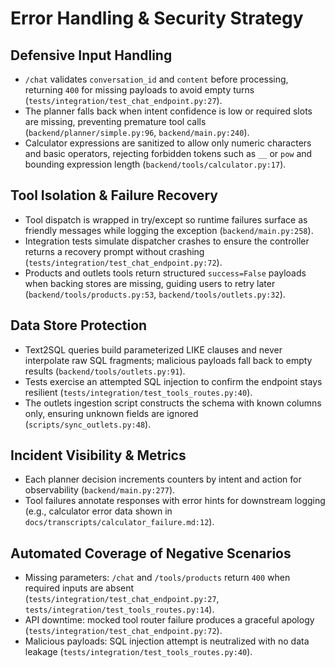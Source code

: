 # Error Handling & Security Strategy

## Defensive Input Handling
- `/chat` validates `conversation_id` and `content` before processing, returning `400` for missing payloads to avoid empty turns (`tests/integration/test_chat_endpoint.py:27`).
- The planner falls back when intent confidence is low or required slots are missing, preventing premature tool calls (`backend/planner/simple.py:96`, `backend/main.py:240`).
- Calculator expressions are sanitized to allow only numeric characters and basic operators, rejecting forbidden tokens such as `__` or `pow` and bounding expression length (`backend/tools/calculator.py:17`).

## Tool Isolation & Failure Recovery
- Tool dispatch is wrapped in try/except so runtime failures surface as friendly messages while logging the exception (`backend/main.py:258`).
- Integration tests simulate dispatcher crashes to ensure the controller returns a recovery prompt without crashing (`tests/integration/test_chat_endpoint.py:72`).
- Products and outlets tools return structured `success=False` payloads when backing stores are missing, guiding users to retry later (`backend/tools/products.py:53`, `backend/tools/outlets.py:32`).

## Data Store Protection
- Text2SQL queries build parameterized LIKE clauses and never interpolate raw SQL fragments; malicious payloads fall back to empty results (`backend/tools/outlets.py:91`).
- Tests exercise an attempted SQL injection to confirm the endpoint stays resilient (`tests/integration/test_tools_routes.py:40`).
- The outlets ingestion script constructs the schema with known columns only, ensuring unknown fields are ignored (`scripts/sync_outlets.py:48`).

## Incident Visibility & Metrics
- Each planner decision increments counters by intent and action for observability (`backend/main.py:277`).
- Tool failures annotate responses with error hints for downstream logging (e.g., calculator error data shown in `docs/transcripts/calculator_failure.md:12`).

## Automated Coverage of Negative Scenarios
- Missing parameters: `/chat` and `/tools/products` return `400` when required inputs are absent (`tests/integration/test_chat_endpoint.py:27`, `tests/integration/test_tools_routes.py:14`).
- API downtime: mocked tool router failure produces a graceful apology (`tests/integration/test_chat_endpoint.py:72`).
- Malicious payloads: SQL injection attempt is neutralized with no data leakage (`tests/integration/test_tools_routes.py:40`).
